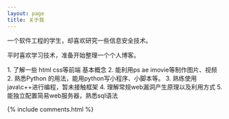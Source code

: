 ```yaml
---
layout: page
title: 关于我 
---
```


一个软件工程的学生，却喜欢研究一些信息安全技术。
<p>
平时喜欢学习技术，准备开始整理一个个人博客。
<p>
1. 了解一些 html css等前端 基本概念
2. 能利用ps ae imovie等制作图片、视频
2. 熟悉Python 的用法，能用python写小程序、小脚本等。
3. 熟练使用java\c++进行编程，暂未接触框架
4. 理解常规web漏洞产生原理以及利用方式
5. 能独立配置简易web服务器，熟悉sql语法

<p>


{% include comments.html %}



